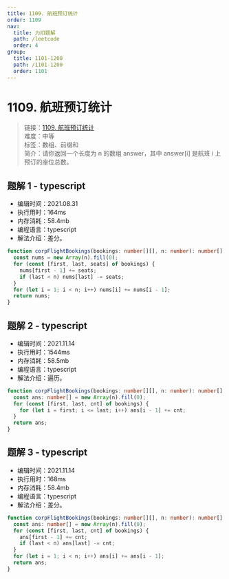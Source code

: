```yaml
---
title: 1109. 航班预订统计
order: 1109
nav:
  title: 力扣题解
  path: /leetcode
  order: 4
group:
  title: 1101-1200
  path: /1101-1200
  order: 1101
---
```


# 1109. 航班预订统计

> 链接：[1109. 航班预订统计](https://leetcode-cn.com/problems/corporate-flight-bookings/)  
> 难度：中等  
> 标签：数组、前缀和  
> 简介：请你返回一个长度为 n 的数组 answer，其中 answer[i] 是航班 i 上预订的座位总数。

## 题解 1 - typescript

- 编辑时间：2021.08.31
- 执行用时：164ms
- 内存消耗：58.4mb
- 编程语言：typescript
- 解法介绍：差分。

```typescript
function corpFlightBookings(bookings: number[][], n: number): number[] {
  const nums = new Array(n).fill(0);
  for (const [first, last, seats] of bookings) {
    nums[first - 1] += seats;
    if (last < n) nums[last] -= seats;
  }
  for (let i = 1; i < n; i++) nums[i] += nums[i - 1];
  return nums;
}
```

## 题解 2 - typescript

- 编辑时间：2021.11.14
- 执行用时：1544ms
- 内存消耗：58.5mb
- 编程语言：typescript
- 解法介绍：遍历。

```typescript
function corpFlightBookings(bookings: number[][], n: number): number[] {
  const ans: number[] = new Array(n).fill(0);
  for (const [first, last, cnt] of bookings) {
    for (let i = first; i <= last; i++) ans[i - 1] += cnt;
  }
  return ans;
}
```

## 题解 3 - typescript

- 编辑时间：2021.11.14
- 执行用时：168ms
- 内存消耗：58.4mb
- 编程语言：typescript
- 解法介绍：差分。

```typescript
function corpFlightBookings(bookings: number[][], n: number): number[] {
  const ans: number[] = new Array(n).fill(0);
  for (const [first, last, cnt] of bookings) {
    ans[first - 1] += cnt;
    if (last < n) ans[last] -= cnt;
  }
  for (let i = 1; i < n; i++) ans[i] += ans[i - 1];
  return ans;
}
```
